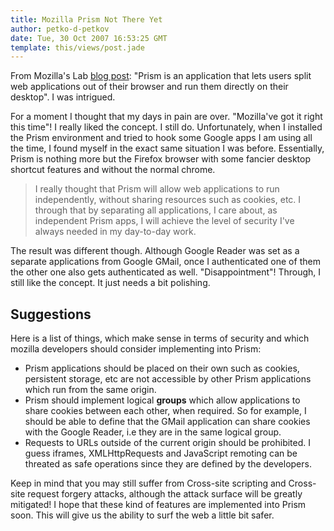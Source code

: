 ```yaml
---
title: Mozilla Prism Not There Yet
author: petko-d-petkov
date: Tue, 30 Oct 2007 16:53:25 GMT
template: this/views/post.jade
---
```


From Mozilla's Lab [blog post](http://labs.mozilla.com/2007/10/prism/): "Prism is an application that lets users split web applications out of their browser and run them directly on their desktop". I was intrigued.

For a moment I thought that my days in pain are over. "Mozilla've got it right this time"! I really liked the concept. I still do. Unfortunately, when I installed the Prism environment and tried to hook some Google apps I am using all the time, I found myself in the exact same situation I was before. Essentially, Prism is nothing more but the Firefox browser with some fancier desktop shortcut features and without the normal chrome.

> I really thought that Prism will allow web applications to run independently, without sharing resources such as cookies, etc. I through that by separating all applications, I care about, as independent Prism apps, I will achieve the level of security I've always needed in my day-to-day work.

The result was different though. Although Google Reader was set as a separate applications from Google GMail, once I authenticated one of them the other one also gets authenticated as well. "Disappointment"! Through, I still like the concept. It just needs a bit polishing.

## Suggestions

Here is a list of things, which make sense in terms of security and which mozilla developers should consider implementing into Prism:

* Prism applications should be placed on their own such as cookies, persistent storage, etc are not accessible by other Prism applications which run from the same origin.
* Prism should implement logical **groups** which allow applications to share cookies between each other, when required. So for example, I should be able to define that the GMail application can share cookies with the Google Reader, i.e they are in the same logical group.
* Requests to URLs outside of the current origin should be prohibited. I guess iframes, XMLHttpRequests and JavaScript remoting can be threated as safe operations since they are defined by the developers.

Keep in mind that you may still suffer from Cross-site scripting and Cross-site request forgery attacks, although the attack surface will be greatly mitigated! I hope that these kind of features are implemented into Prism soon. This will give us the ability to surf the web a little bit safer.
